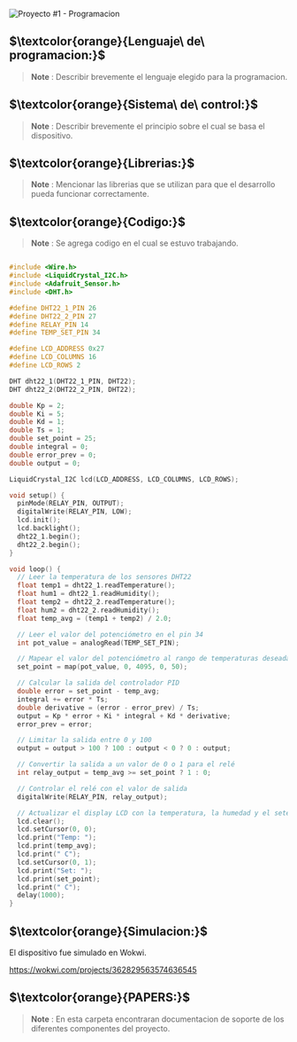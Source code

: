 ![Proyecto #1 - Programacion](https://user-images.githubusercontent.com/46485082/231872302-e02cab2e-70a4-4308-81c2-8824a3f705de.png)






## $\textcolor{orange}{Lenguaje\ de\ programacion:}$

> __Note__ : Describir brevemente el lenguaje elegido para la programacion.



## $\textcolor{orange}{Sistema\ de\ control:}$

> __Note__ : Describir brevemente el principio sobre el cual se basa el dispositivo.




## $\textcolor{orange}{Librerias:}$

> __Note__ : Mencionar las librerias que se utilizan para que el desarrollo pueda funcionar correctamente.



## $\textcolor{orange}{Codigo:}$

> __Note__ : Se agrega codigo  en el cual se estuvo trabajando.

```c++

#include <Wire.h>
#include <LiquidCrystal_I2C.h>
#include <Adafruit_Sensor.h>
#include <DHT.h>

#define DHT22_1_PIN 26
#define DHT22_2_PIN 27
#define RELAY_PIN 14
#define TEMP_SET_PIN 34

#define LCD_ADDRESS 0x27
#define LCD_COLUMNS 16
#define LCD_ROWS 2

DHT dht22_1(DHT22_1_PIN, DHT22);
DHT dht22_2(DHT22_2_PIN, DHT22);

double Kp = 2;
double Ki = 5;
double Kd = 1;
double Ts = 1;
double set_point = 25;
double integral = 0;
double error_prev = 0;
double output = 0;

LiquidCrystal_I2C lcd(LCD_ADDRESS, LCD_COLUMNS, LCD_ROWS);

void setup() {
  pinMode(RELAY_PIN, OUTPUT);
  digitalWrite(RELAY_PIN, LOW);
  lcd.init();
  lcd.backlight();
  dht22_1.begin();
  dht22_2.begin();
}

void loop() {
  // Leer la temperatura de los sensores DHT22
  float temp1 = dht22_1.readTemperature();
  float hum1 = dht22_1.readHumidity();
  float temp2 = dht22_2.readTemperature();
  float hum2 = dht22_2.readHumidity();
  float temp_avg = (temp1 + temp2) / 2.0;

  // Leer el valor del potenciómetro en el pin 34
  int pot_value = analogRead(TEMP_SET_PIN);

  // Mapear el valor del potenciómetro al rango de temperaturas deseadas
  set_point = map(pot_value, 0, 4095, 0, 50);

  // Calcular la salida del controlador PID
  double error = set_point - temp_avg;
  integral += error * Ts;
  double derivative = (error - error_prev) / Ts;
  output = Kp * error + Ki * integral + Kd * derivative;
  error_prev = error;

  // Limitar la salida entre 0 y 100
  output = output > 100 ? 100 : output < 0 ? 0 : output;

  // Convertir la salida a un valor de 0 o 1 para el relé
  int relay_output = temp_avg >= set_point ? 1 : 0;

  // Controlar el relé con el valor de salida
  digitalWrite(RELAY_PIN, relay_output);

  // Actualizar el display LCD con la temperatura, la humedad y el seteo
  lcd.clear();
  lcd.setCursor(0, 0);
  lcd.print("Temp: ");
  lcd.print(temp_avg);
  lcd.print(" C");
  lcd.setCursor(0, 1);
  lcd.print("Set: ");
  lcd.print(set_point);
  lcd.print(" C");
  delay(1000);  
}

```




## $\textcolor{orange}{Simulacion:}$

El dispositivo fue simulado en Wokwi.

https://wokwi.com/projects/362829563574636545



## $\textcolor{orange}{PAPERS:}$

> __Note__ : En esta carpeta encontraran documentacion de soporte de los diferentes componentes del proyecto.

